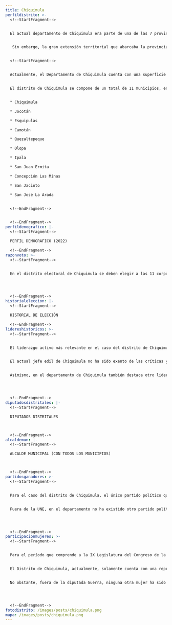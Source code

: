 ```yaml
---
title: Chiquimula
perfildistrito: >-
  <!--StartFragment-->


  El actual departamento de Chiquimula era parte de una de las 7 provincias de Guatemala en el año 1825, tras el proceso que anulaba la anexión a México y establecía la nueva organización territorial del país. Históricamente, el área del actual Chiquimula era conocido en la época colonial como el Corregimiento de Chiquimula, razón por la que mantuvo su demarcación original durante los primeros años de la Independencia del país. Esta provincia de Chiquimula abarcaba gran parte del Oriente del país, conformándose por municipios de los actuales departamentos de El Progreso, Jalapa, Zacapa y Chiquimula.


   Sin embargo, la gran extensión territorial que abarcaba la provincia dificultaba la administración del territorio, al punto que se requirió de fuerte campaña de pacificación militar en la región debido a revueltas sociales por el descontento del triunfo de la Revolución Liberal en 1871. Por lo tanto, el entonces presidente Miguel García Granados decidió, el 10 de noviembre de 1871, dividir la provincia de Chiquimula en dos para garantizar su efectiva administración. Lo anterior estableció el actual departamento de Chiquimula, con la hasta ese momento cabecera de la provincia del mismo nombre, y el departamento de Zacapa, cuya cabecera sería la recién establecida villa de Zacapa. 


  <!--StartFragment-->


  Actualmente, el Departamento de Chiquimula cuenta con una superficie de 2,376 km², y una población total de 415,063 habitantes. Estos se subdividen en un 62.62% de población rural y el restante 37.38% de población urbana. Asimismo, el departamento de Chiquimula cuenta con una ligera mayoría de población femenina (51.84%) y predominantemente identificada como ladina (72.63%). La edad promedio del departamento es de 26 años, por lo que se puede catalogar como un área predominantemente jóven. 


  El distrito de Chiquimula se compone de un total de 11 municipios, entre los que destaca la cabecera departamental del mismo nombre. Estas 11 unidades territoriales que componen el departamento son: 


  * Chiquimula

  * Jocotán

  * Esquipulas

  * Camotán

  * Quezaltepeque

  * Olopa

  * Ipala

  * San Juan Ermita

  * Concepción Las Minas

  * San Jacinto

  * San José La Arada


  <!--EndFragment-->


  <!--EndFragment-->
perfildemografico: |-
  <!--StartFragment-->

  PERFIL DEMOGRAFICO (2022)

  <!--EndFragment-->
razonvoto: >-
  <!--StartFragment-->


  En el distrito electoral de Chiquimula se deben elegir a las 11 corporaciones municipales (alcalde y síndicos) del departamento, correspondientes a los 11 municipios que componen el distrito. Asimismo, los ciudadanos del departamento deben elegir a 3 diputados distritales que les representarán en el Congreso de la República. 




  <!--EndFragment-->
historialeleccion: |-
  <!--StartFragment-->

  HISTORIAL DE ELECCIÓN

  <!--EndFragment-->
lidereshistoricos: >-
  <!--StartFragment-->


  El liderazgo activo más relevante en el caso del distrito de Chiquimula es el del actual alcalde de Chiquimula, cabecera municipal del departamento, Rolando Arturo Aquino Guerra. El actual jefe edil de Chiquimula inició su paso por la municipalidad de la cabecera departamental en el proceso electoral del año 1990 mediante el Comité Cívico La Muta, siendo electo para ejercer el cargo durante el período 1991 - 1996. En el siguiente proceso electoral, Aquino abandonó su comité cívico para incorporarse a las filas del partido Unión del Cambio Nacional -UCN- y reelegirse así para el período de 1996 - 2000. El jefe edil decidió ausentarse del siguiente proceso electoral, regresando a la contienda por la municipalidad de Chiquimula en el período 2004 - 2008; esta vez en la filas del Partido Patriota. El “Chato”, como le apodan en el municipio, volvió a ausentarse del siguiente proceso electoral, regresando bajo la bandera del PP para el período de 2012 - 2016. Con la cancelación del entonces partido oficial, Aquino regresó a La Muta para adjudicarse su reelección para el proceso electoral de 2016 y el de 2019. 


  El actual jefe edil de Chiquimula no ha sido exento de las críticas y de denuncias ante las instancias judiciales. En el ínterin entre el 2012 y el 2017, se han registrado seis intentos de solicitudes de retiro de antejuicio a su persona por el Ministerio Público. No obstante, ninguna de estas solicitudes ha sido aceptada, por lo que el “Chato” no ha podido ser investigado y se mantiene como una figura intocable dentro del municipio de Chiquimula. 


  Asimismo, en el departamento de Chiquimula también destaca otro liderazgo activo, el del actual diputado por el partido TODOS, Boris Roberto España Cáceres. El diputado España se ha encontrado presente en los últimos tres procesos electorales dentro del distrito Chiquimula. España ha sido electo en los tres procesos anteriores, los primero dos por el extinto Partido Patriota (2011 y 2016) y recientemente por el partido TODOS en el 2019. El diputado ha logrado ejercer un liderazgo activo dentro del Congreso de la República, mismo que le ha significado un caudal electoral significativo para garantizar sus reelecciones en el distrito de Chiquimula. 




  <!--EndFragment-->
diputadosdistritales: |-
  <!--StartFragment-->

  DIPUTADOS DISTRITALES



  <!--EndFragment-->
alcaldemun: |-
  <!--StartFragment-->

  ALCALDE MUNICIPAL (CON TODOS LOS MUNICIPIOS)



  <!--EndFragment-->
partidosganadores: >-
  <!--StartFragment-->


  Para el caso del distrito de Chiquimula, el único partido político que ha estado presente durante los últimos tres procesos electorales ha sido la Unidad Nacional de la Esperanza -UNE-. La UNE ha logrado asegurarse al menos uno de los tres escaños en disputa por el distrito de Chiquimula en las últimas tres contiendas electorales; siendo este el caso del proceso electoral de 2011 y el de 2015. Por su parte, en el reciente proceso electoral de 2019, la UNE aumentó su caudal electoral en el departamento, asegurando dos de los tres asientos en el Legislativo por el departamento de Chiquimula. 


  Fuera de la UNE, en el departamento no ha existido otro partido político que pueda mantener su caudal político en el paso de un proceso electoral a otro. Durante los últimos tres procesos electorales, un total de cinco partidos políticos se han repartido los escaños restantes que se disputan en el distrito por cada elección.




  <!--EndFragment-->
participacionmujeres: >-
  <!--StartFragment-->


  Para el período que comprende a la IX Legislatura del Congreso de la República de Guatemala (2020 - 2024), únicamente fueron electas 31 mujeres del total de 160 diputados que componen el hemiciclo parlamentario. Es decir, dicha Legislatura cuenta con un aproximado del 20% de representación política de la mujer; una de las cifras más bajas de representación femenina a nivel latinoamericano. 


  El Distrito de Chiquimula, actualmente, solamente cuenta con una representante femenina en el Congreso de la República. Dicha representante es la diputada Jeniffer Gabriela Guerra Gálvez, del partido UNE. En términos de su participación en los espacios de mayor toma de decisión (Comisiones de Trabajo, Jefaturas de Bloque o Junta Directiva del Congreso), la diputada en cuestión funge como la Presidente de la Comisión de Legislación y Puntos Constitucionales del Congreso de la República. 


  No obstante, fuera de la diputada Guerra, ninguna otra mujer ha sido electa como diputada por el departamento de Chiquimula. Esta subrepresentación femenina en el distrito es tal, que de no ser por la vacante dejada por el diputado electo por la UNE, Gabriel Heredia, Guerra no sería actualmente diputada en el Legislativo.  




  <!--EndFragment-->
fotodistrito: /images/posts/chiquimula.png
mapa: /images/posts/chiquimula.png
---
```

